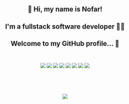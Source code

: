 <h2 align="center">👋 Hi, my name is Nofar!</h2>
<h2 align="center">I'm a fullstack software developer 👨‍💻</h2>
<h2 align="center">Welcome to my GitHub profile... 👀</h2>
</br>
<p align="center">
<img src="https://img.shields.io/badge/REACT-A81C7D.svg?&style=flat&logo=react&logoColor=white"/>
<img src="https://img.shields.io/badge/ANGULAR-DD0031.svg?&style=flat&logo=angular&logoColor=white"/>
<img src="https://img.shields.io/badge/HTML5-E34F26.svg?&style=flat&logo=html5&logoColor=white"/>
<img src="https://img.shields.io/badge/CSS3-%231572B6.svg?&style=flat&logo=css3&logoColor=white"/>
<img src="https://img.shields.io/badge/JAVASCRIPT-323330.svg?&style=flat&logo=javascript&logoColor=%23F7DF1E"/>
<img src="https://img.shields.io/badge/TYPESCRIPT-%23007ACC.svg?&style=flat&logo=typescript&logoColor=white"/>
<img src="https://img.shields.io/badge/GITHUB-2C2255.svg?&style=flat&logo=github&logoColor=white"/>
<img src="https://img.shields.io/badge/VSCODE-007ACC.svg?&style=flat&logo=visual-studio-code"/>
</p>

</br>
</br>
</br>

<p align="center">  
<a href="https://github.com/nunuf/github-readme-stats"> 
<img src="https://github-readme-stats.vercel.app/api?username=nunuf&&show_icons=true&theme=radical"/>
</a>
</p>
